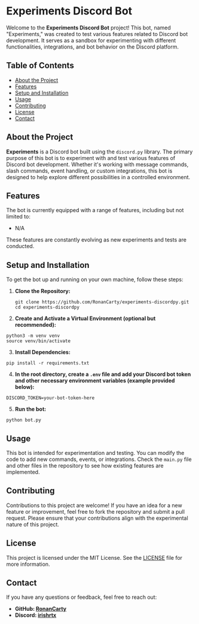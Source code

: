 # Experiments Discord Bot

Welcome to the **Experiments Discord Bot** project! This bot, named "Experiments," was created to test various features related to Discord bot development. It serves as a sandbox for experimenting with different functionalities, integrations, and bot behavior on the Discord platform.

## Table of Contents

- [About the Project](#about-the-project)
- [Features](#features)
- [Setup and Installation](#setup-and-installation)
- [Usage](#usage)
- [Contributing](#contributing)
- [License](#license)
- [Contact](#contact)

## About the Project

**Experiments** is a Discord bot built using the `discord.py` library. The primary purpose of this bot is to experiment with and test various features of Discord bot development. Whether it's working with message commands, slash commands, event handling, or custom integrations, this bot is designed to help explore different possibilities in a controlled environment.

## Features

The bot is currently equipped with a range of features, including but not limited to:

- N/A

These features are constantly evolving as new experiments and tests are conducted.

## Setup and Installation

To get the bot up and running on your own machine, follow these steps:

1. **Clone the Repository:**
   ```
   git clone https://github.com/RonanCarty/experiments-discordpy.git
   cd experiments-discordpy
   ```
2. **Create and Activate a Virtual Environment (optional but recommended):**
  ```
  python3 -m venv venv
  source venv/bin/activate
  ```
3. **Install Dependencies:**
  ```
  pip install -r requirements.txt
  ```
4. **In the root directory, create a `.env` file and add your Discord bot token and other necessary environment variables (example provided below):**
  ```
  DISCORD_TOKEN=your-bot-token-here
  ```
5. **Run the bot:**
  ```
  python bot.py
  ```

## Usage

This bot is intended for experimentation and testing. You can modify the code to add new commands, events, or integrations. Check the `main.py` file and other files in the repository to see how existing features are implemented.

## Contributing

Contributions to this project are welcome! If you have an idea for a new feature or improvement, feel free to fork the repository and submit a pull request. Please ensure that your contributions align with the experimental nature of this project.

## License

This project is licensed under the MIT License. See the [LICENSE](LICENSE) file for more information.

## Contact

If you have any questions or feedback, feel free to reach out:

- **GitHub: [RonanCarty](https://github.com/RonanCarty)**
- **Discord: [irishrtx](https://discordlookup.com/user/974274752669708288)**
